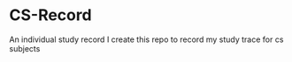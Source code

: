 # CS-Record
An individual study record 
I create this repo to record my study trace for cs subjects
